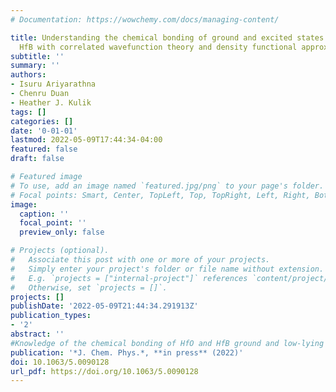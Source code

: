 ```yaml
---
# Documentation: https://wowchemy.com/docs/managing-content/

title: Understanding the chemical bonding of ground and excited states of HfO and
  HfB with correlated wavefunction theory and density functional approximations
subtitle: ''
summary: ''
authors:
- Isuru Ariyarathna
- Chenru Duan
- Heather J. Kulik
tags: []
categories: []
date: '0-01-01'
lastmod: 2022-05-09T17:44:34-04:00
featured: false
draft: false

# Featured image
# To use, add an image named `featured.jpg/png` to your page's folder.
# Focal points: Smart, Center, TopLeft, Top, TopRight, Left, Right, BottomLeft, Bottom, BottomRight.
image:
  caption: ''
  focal_point: ''
  preview_only: false

# Projects (optional).
#   Associate this post with one or more of your projects.
#   Simply enter your project's folder or file name without extension.
#   E.g. `projects = ["internal-project"]` references `content/project/deep-learning/index.md`.
#   Otherwise, set `projects = []`.
projects: []
publishDate: '2022-05-09T21:44:34.291913Z'
publication_types:
- '2'
abstract: '' 
#Knowledge of the chemical bonding of HfO and HfB ground and low-lying electronic states provides essential insights into a range of catalysts and materials that contain Hf-O or Hf-B moieties. Here, we carry out high level multi-reference configuration interaction theory and coupled cluster quantum calculations on these systems. We compute full potential energy curves, excitation energies, ionization energies, electronic configurations, and spectroscopic parameters with large quadruple-ζ and quintuple-ζ quality correlation consistent basis sets. We also investigate equilibrium chemical bonding patterns and effect of correlating core electrons on property predictions. Differences in the ground state electron configuration of HfB (X4Ʃ−) and HfO (X1Ʃ+) leads to a significantly stronger bond in HfO than HfB, as judged by both dissociation energies and equilibrium bond distances. We extend our analysis to the chemical bonding patterns of the isovalent HfX (X = O, S, Se, Te, Po) series and observe similar trends. We also note a linear trend between the decreasing value of De from HfO to HfPo and the singlet-triplet energy gap (ΔES-T) of the molecule. Finally, we compare these benchmark results to those obtained using density functional theory (DFT) with 23 exchange-correlation functionals spanning multiple rungs of the "Jacob's ladder". When comparing DFT errors to coupled cluster reference values on dissociation energies, excitation energies, and ionization energies of HfB and HfO, we observe semi-local GGAs to significantly outperform more complex and high-cost functionals.'
publication: '*J. Chem. Phys.*, **in press** (2022)'
doi: 10.1063/5.0090128
url_pdf: https://doi.org/10.1063/5.0090128
---
```

